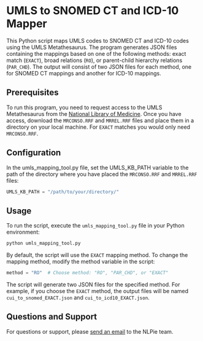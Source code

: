 # UMLS to SNOMED CT and ICD-10 Mapper

This Python script maps UMLS codes to SNOMED CT and ICD-10 codes using the UMLS Metathesaurus. The program generates JSON files containing the mappings based on one of the following methods: exact match (``EXACT``), broad relations (``RO``), or parent-child hierarchy relations (``PAR_CHD``). The output will consist of two JSON files for each method, one for SNOMED CT mappings and another for ICD-10 mappings.

## Prerequisites

To run this program, you need to request access to the UMLS Metathesaurus from the [National Library of Medicine](https://www.nlm.nih.gov/research/umls/index.html). Once you have access, download the `MRCONSO.RRF` and `MRREL.RRF` files and place them in a directory on your local machine. For ``EXACT`` matches you would only need `MRCONSO.RRF`.

## Configuration

In the umls_mapping_tool.py file, set the UMLS_KB_PATH variable to the path of the directory where you have placed the `MRCONSO.RRF` and `MRREL.RRF` files:

```python
UMLS_KB_PATH = "/path/to/your/directory/"
```

## Usage

To run the script, execute the `umls_mapping_tool.py` file in your Python environment:

```bash
python umls_mapping_tool.py
```

By default, the script will use the ``EXACT`` mapping method. To change the mapping method, modify the method variable in the script:

```python
method = "RO"  # Choose method: "RO", "PAR_CHD", or "EXACT"
```

The script will generate two JSON files for the specified method. For example, if you choose the ``EXACT`` method, the output files will be named ``cui_to_snomed_EXACT.json`` and ``cui_to_icd10_EXACT.json``.

## Questions and Support

For questions or support, please [send an email](mailto:info@nlpie.com "Contact us") to the NLPie team.
